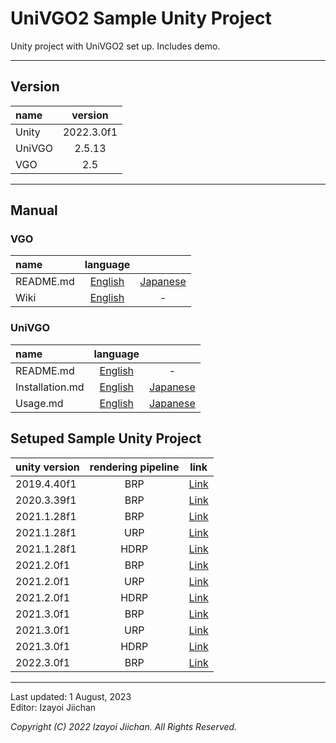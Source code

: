 # UniVGO2 Sample Unity Project

Unity project with UniVGO2 set up. Includes demo.

___

## Version

|name|version|
|:--|:--:|
|Unity|2022.3.0f1|
|UniVGO|2.5.13|
|VGO|2.5|

___

## Manual

### VGO

|name|language||
|:--|:--:|:--:|
|README.md|[English](https://github.com/izayoijiichan/VGO/blob/main/README.md)|[Japanese](https://github.com/izayoijiichan/VGO/blob/main/README.ja.md)|
|Wiki|[English](https://github.com/izayoijiichan/VGO/wiki)|-|

### UniVGO

|name|language||
|:--|:--:|:--:|
|README.md|[English](https://github.com/izayoijiichan/VGO/blob/main/UniVgo2/README.md)|-|
|Installation.md|[English](https://github.com/izayoijiichan/VGO/blob/main/Documentation~/UniVGO/Installation.md)|[Japanese](https://github.com/izayoijiichan/VGO/blob/main/Documentation~/UniVGO/Installation.ja.md)|
|Usage.md|[English](https://github.com/izayoijiichan/VGO/blob/main/Documentation~/UniVGO/Usage.md)|[Japanese](https://github.com/izayoijiichan/VGO/blob/main/Documentation~/UniVGO/Usage.ja.md)|

## Setuped Sample Unity Project

|unity version|rendering pipeline|link|
|:--|:--:|:--:|
|2019.4.40f1|BRP|[Link](https://github.com/izayoijiichan/univgo2.sample.unity.project/tree/unity2019.4.brp)|
|2020.3.39f1|BRP|[Link](https://github.com/izayoijiichan/univgo2.sample.unity.project/tree/unity2020.3.brp)|
|2021.1.28f1|BRP|[Link](https://github.com/izayoijiichan/univgo2.sample.unity.project/tree/unity2021.1.brp)|
|2021.1.28f1|URP|[Link](https://github.com/izayoijiichan/univgo2.sample.unity.project/tree/unity2021.1.urp)|
|2021.1.28f1|HDRP|[Link](https://github.com/izayoijiichan/univgo2.sample.unity.project/tree/unity2021.1.hdrp)|
|2021.2.0f1|BRP|[Link](https://github.com/izayoijiichan/univgo2.sample.unity.project/tree/unity2021.2.brp)|
|2021.2.0f1|URP|[Link](https://github.com/izayoijiichan/univgo2.sample.unity.project/tree/unity2021.2.urp)|
|2021.2.0f1|HDRP|[Link](https://github.com/izayoijiichan/univgo2.sample.unity.project/tree/unity2021.2.hdrp)|
|2021.3.0f1|BRP|[Link](https://github.com/izayoijiichan/univgo2.sample.unity.project/tree/unity2021.3.brp)|
|2021.3.0f1|URP|[Link](https://github.com/izayoijiichan/univgo2.sample.unity.project/tree/unity2021.3.urp)|
|2021.3.0f1|HDRP|[Link](https://github.com/izayoijiichan/univgo2.sample.unity.project/tree/unity2021.3.hdrp)|
|2022.3.0f1|BRP|[Link](https://github.com/izayoijiichan/univgo2.sample.unity.project/tree/unity2022.3.brp)|

___
Last updated: 1 August, 2023  
Editor: Izayoi Jiichan

*Copyright (C) 2022 Izayoi Jiichan. All Rights Reserved.*

